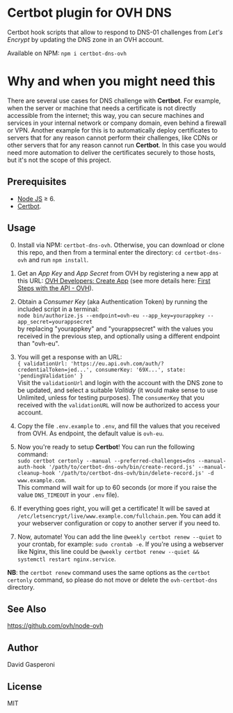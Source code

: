 # Certbot plugin for OVH DNS
Certbot hook scripts that allow to respond to DNS-01 challenges from _Let's Encrypt_ by updating the DNS zone in an OVH account.

Available on NPM: `npm i certbot-dns-ovh`

# Why and when you might need this
There are several use cases for DNS challenge with **Certbot**. For example, when the server or machine that needs a
certificate is not directly accessible from the internet; this way, you can secure machines and services in your
internal network or company domain, even behind a firewall or VPN. Another example for this is to automatically deploy certificates to servers that for any reason cannot perform their challenges, like CDNs or other servers that for any reason cannot run **Certbot**. In this case you would need more automation to deliver the certificates securely to those hosts, but it's not the scope of this project.

## Prerequisites
- [Node JS](https://nodejs.org/) ≥ 6.
- [Certbot](https://certbot.eff.org).

## Usage
0. Install via NPM: `certbot-dns-ovh`. Otherwise, you can download or clone this repo, and then from a terminal enter the directory: `cd certbot-dns-ovh` and run `npm install`.

1. Get an _App Key_ and _App Secret_ from OVH by registering a new app at this URL:
[OVH Developers: Create App](https://eu.api.ovh.com/createApp/)
(see more details here: [First Steps with the API - OVH](https://api.ovh.com/g934.first_step_with_api)).

2. Obtain a _Consumer Key_ (aka Authentication Token) by running the included script in a terminal:  
`node bin/authorize.js --endpoint=ovh-eu --app_key=yourappkey --app_secret=yourappsecret`  
by replacing "yourappkey" and "yourappsecret" with the values you received in the previous step, and optionally using a
different endpoint than "ovh-eu".

3. You will get a response with an URL:  
`{ validationUrl: 'https://eu.api.ovh.com/auth/?credentialToken=jed...',
  consumerKey: '69X...',
  state: 'pendingValidation' }`  
Visit the `validationUrl` and login with the account with the DNS zone to be updated, and select a suitable _Valitidy_
(it would make sense to use Unlimited, unless for testing purposes). The `consumerKey` that you received with the
`validationURL` will now be authorized to access your account.

4. Copy the file `.env.example` to `.env`, and fill the values that you received from OVH.
As endpoint, the default value is `ovh-eu`.

5. Now you're ready to setup **Certbot**! You can run the following command:  
`sudo certbot certonly --manual --preferred-challenges=dns --manual-auth-hook '/path/to/certbot-dns-ovh/bin/create-record.js' --manual-cleanup-hook '/path/to/certbot-dns-ovh/bin/delete-record.js' -d www.example.com`.  
This command will wait for up to 60 seconds (or more if you raise the value `DNS_TIMEOUT` in your `.env` file).

6. If everything goes right, you will get a certificate! It will be saved at `/etc/letsencrypt/live/www.example.com/fullchain.pem`.
You can add it your webserver configuration or copy to another server if you need to.

7. Now, automate! You can add the line `@weekly certbot renew --quiet` to your crontab, for example: `sudo crontab -e`.
If you're using a webserver like Nginx, this line could be `@weekly certbot renew --quiet && systemctl restart nginx.service`.

**NB**: the `certbot renew` command uses the same options as the `certbot certonly` command, so please do not move or delete
the `ovh-certbot-dns` directory.

## See Also
https://github.com/ovh/node-ovh

## Author
David Gasperoni

## License
MIT
